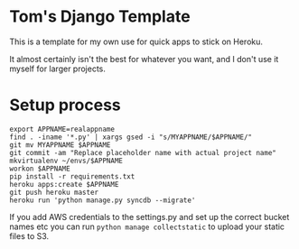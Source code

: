 Tom's Django Template
=====================

This is a template for my own use for quick apps to stick on Heroku.

It almost certainly isn't the best for whatever you want, and I don't use it myself for larger projects.

Setup process
=============


```
export APPNAME=realappname
find . -iname '*.py' | xargs gsed -i "s/MYAPPNAME/$APPNAME/"
git mv MYAPPNAME $APPNAME
git commit -am "Replace placeholder name with actual project name"
mkvirtualenv ~/envs/$APPNAME
workon $APPNAME
pip install -r requirements.txt
heroku apps:create $APPNAME
git push heroku master
heroku run 'python manage.py syncdb --migrate'
```

If you add AWS credentials to the settings.py and set up the correct bucket names etc you can run `python manage collectstatic` to upload your static files to S3.
